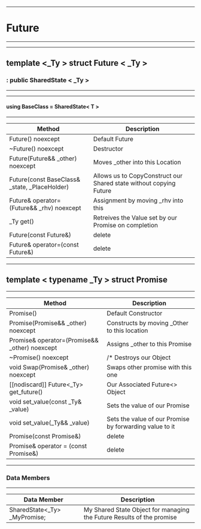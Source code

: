 
___
# Future 
___
___
## template \<_Ty \> struct Future \< _Ty \>
### : public SharedState \< _Ty \>
___

___
#### using BaseClass = SharedState\< T \>
___



  Method           |  Description
-------------------|-----------------
Future() noexcept  |  Default Future
~Future() noexcept | Destructor
Future(Future&& _other) noexcept | Moves _other into this Location 
Future(const BaseClass& _state, _PlaceHolder) | Allows us to CopyConstruct our Shared state without copying Future 
Future& operator=(Future&& _rhv) noexcept | Assignment by moving _rhv into this 
_Ty get() |  Retreives the Value set by our Promise on completion 
Future(const Future&) | delete
Future& operator=(const Future&) | delete






 ___
 ## template \< typename _Ty \> struct Promise
 ___


  Method    |     Description
--------------|---------------------
Promise() |	 Default Constructor 
Promise(Promise&& _other) noexcept |	 Constructs by moving _Other to this location  
Promise& operator=(Promise&& _other) noexcept | Assigns _other to this Promise  
~Promise() noexcept | /* Destroys our Object  
void Swap(Promise& _other) noexcept | Swaps other promise with this one  
[[nodiscard]] Future<_Ty> get_future() | Our Associated Future<> Object  
void set_value(const _Ty& _value) | Sets the value of our Promise  
void set_value(_Ty&& _value) | Sets the value of our Promise by forwarding value to it  
Promise(const Promise&) | delete
Promise& operator = (const Promise&) | delete




___
### Data Members
___

   Data Member |     Description
-------------|---------------
SharedState<_Ty> _MyPromise; | My Shared State Object for managing the Future Results of the promise



